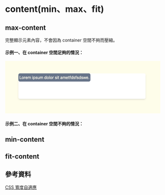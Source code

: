 # content(min、max、fit)

## max-content

完整顯示元素內容，不會因為 container 空間不夠而壓縮。

#### 示例一、在 container 空間足夠的情況：

![](<../.gitbook/assets/截圖 2023-10-27 21.33.36.png>)

#### 示例二、在 container 空間不夠的情況：



## min-content

## fit-content

## 參考資料

[CSS 寬度自適應](https://shinyu0430.github.io/2021/09/21/maxwidthminwidthfitcontent/)
